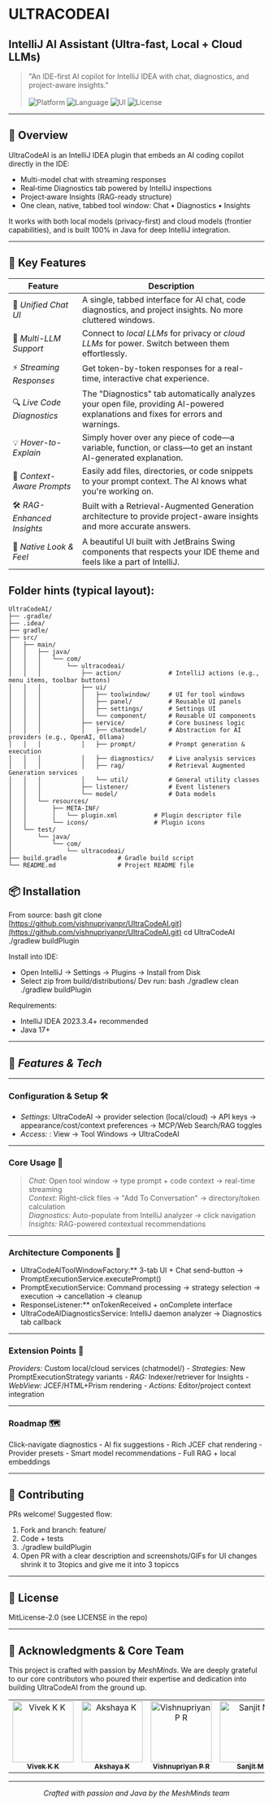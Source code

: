 #  ULTRACODEAI           
## IntelliJ AI Assistant (Ultra-fast, Local + Cloud LLMs)

> "An IDE-first AI copilot for IntelliJ IDEA with chat, diagnostics, and project-aware insights." <br></br>
> ![Platform](https://img.shields.io/badge/Platform-IntelliJ%20IDEA-blue?style=for-the-badge)
> ![Language](https://img.shields.io/badge/Built%20With-Java%2017-red?style=for-the-badge)
> ![UI](https://img.shields.io/badge/UI-Swing%20%7C%20JetBrains%20UI-8A2BE2?style=for-the-badge)
> ![License](https://img.shields.io/badge/License-Apache--2.0-green?style=for-the-badge)

---

## 🚀 Overview

UltraCodeAI is an IntelliJ IDEA plugin that embeds an AI coding copilot directly in the IDE:
- Multi-model chat with streaming responses
- Real‑time Diagnostics tab powered by IntelliJ inspections
- Project‑aware Insights (RAG-ready structure)
- One clean, native, tabbed tool window: Chat • Diagnostics • Insights

It works with both local models (privacy-first) and cloud models (frontier capabilities), and is built 100% in Java for deep IntelliJ integration.

---
## 🌟 Key Features

| Feature                       | Description                                                                                                                              |
| ----------------------------- | -----------------------------------------------------------------------------------------------------------------------------------------|
| 🤖 *Unified Chat UI*        | A single, tabbed interface for AI chat, code diagnostics, and project insights. No more cluttered windows.                               |
| 🔌 *Multi-LLM Support*      | Connect to *local LLMs* for privacy or *cloud LLMs* for power. Switch between them effortlessly.                                     |
| ⚡ *Streaming Responses*    | Get token-by-token responses for a real-time, interactive chat experience.                                                               |
| 🔍 *Live Code Diagnostics*  | The "Diagnostics" tab automatically analyzes your open file, providing AI-powered explanations and fixes for errors and warnings.        |
| 💡 *Hover-to-Explain*       | Simply hover over any piece of code—a variable, function, or class—to get an instant AI-generated explanation.                           |
| 🧠 *Context-Aware Prompts*  | Easily add files, directories, or code snippets to your prompt context. The AI knows what you're working on.                             |
| 🛠 *RAG-Enhanced Insights*  | Built with a Retrieval-Augmented Generation architecture to provide project-aware insights and more accurate answers.                    |
| 🎨 *Native Look & Feel*     | A beautiful UI built with JetBrains Swing components that respects your IDE theme and feels like a part of IntelliJ.                     |

## Folder hints (typical layout):

```
UltraCodeAI/
├── .gradle/                  
├── .idea/                    
├── gradle/                   
├── src/
│   ├── main/
│   │   ├── java/
│   │   │   └── com/
│   │   │       └── ultracodeai/
│   │   │           ├── action/             # IntelliJ actions (e.g., menu items, toolbar buttons)
│   │   │           ├── ui/
│   │   │           │   ├── toolwindow/     # UI for tool windows
│   │   │           │   ├── panel/          # Reusable UI panels
│   │   │           │   ├── settings/       # Settings UI
│   │   │           │   └── component/      # Reusable UI components
│   │   │           ├── service/            # Core business logic
│   │   │           │   ├── chatmodel/      # Abstraction for AI providers (e.g., OpenAI, Ollama)
│   │   │           │   ├── prompt/         # Prompt generation & execution
│   │   │           │   ├── diagnostics/    # Live analysis services
│   │   │           │   ├── rag/            # Retrieval Augmented Generation services
│   │   │           │   └── util/           # General utility classes
│   │   │           ├── listener/           # Event listeners
│   │   │           └── model/              # Data models
│   │   └── resources/
│   │       ├── META-INF/
│   │       │   └── plugin.xml          # Plugin descriptor file
│   │       └── icons/                  # Plugin icons
│   └── test/
│       └── java/
│           └── com/
│               └── ultracodeai/
├── build.gradle              # Gradle build script
└── README.md                 # Project README file
```
## 📦 Installation
From source:
bash
  git clone [https://github.com/vishnupriyanpr/UltraCodeAI.git](https://github.com/vishnupriyanpr/UltraCodeAI.git)
  cd UltraCodeAI
  ./gradlew buildPlugin

Install into IDE:
- Open IntelliJ → Settings → Plugins → Install from Disk
- Select zip from build/distributions/
Dev run:
bash
  ./gradlew clean
  ./gradlew buildPlugin

Requirements:
- IntelliJ IDEA 2023.3.4+ recommended
- Java 17+
---
## 🚀 *Features & Tech*
---
### Configuration & Setup 🛠

- *Settings*: UltraCodeAI → provider selection (local/cloud) → API keys → appearance/cost/context preferences → MCP/Web Search/RAG toggles  
- *Access:* : View → Tool Windows → UltraCodeAI
---
### Core Usage 🎯
>*Chat:* Open tool window → type prompt + code context → real-time streaming  
>*Context:* Right-click files → "Add To Conversation" → directory/token calculation  
>*Diagnostics:* Auto-populate from IntelliJ analyzer → click navigation  
>*Insights:* RAG-powered contextual recommendations

---
### Architecture Components 🏢
- UltraCodeAIToolWindowFactory:** 3-tab UI + Chat send-button → PromptExecutionService.executePrompt()
- PromptExecutionService: Command processing → strategy selection → execution → cancellation → cleanup
- ResponseListener:** onTokenReceived + onComplete interface
- UltraCodeAIDiagnosticsService: IntelliJ daemon analyzer → Diagnostics tab callback
---
### Extension Points 🔗
*Providers:* Custom local/cloud services (chatmodel/) -  *Strategies:* New PromptExecutionStrategy variants -  *RAG:* Indexer/retriever for Insights -  *WebView:* JCEF/HTML+Prism rendering -  *Actions:* Editor/project context integration

---
### Roadmap 🗺

  Click-navigate diagnostics -  AI fix suggestions -  Rich JCEF chat rendering -  Provider presets -  Smart model recommendations -  Full RAG + local embeddings

---

## 🤝 Contributing
PRs welcome! Suggested flow:
1) Fork and branch: feature/<name>
2) Code + tests
3) ./gradlew buildPlugin
4) Open PR with a clear description and screenshots/GIFs for UI changes
shrink it to 3topics and give me it into 3 topiccs
---

## 📜 License

MitLicense-2.0 (see LICENSE in the repo) 

---

## 🙌 Acknowledgments & Core Team

This project is crafted with passion by *MeshMinds*. We are deeply grateful to our core contributors who poured their expertise and dedication into building UltraCodeAI from the ground up.

<table align="center">
  <tr>
    <td align="center">
      <a href="https://github.com/Vivek-The-Creator">
        <img src="https://github.com/Vivek-The-Creator.png?size=120" width="120px;" alt="Vivek K K"/>
        <br />
        <sub><b>Vivek K K</b></sub>
      </a>
    </td>
    <td align="center">
      <a href="https://github.com/Akshaya1215">
        <img src="https://github.com/Akshaya1215.png?size=120" width="120px;" alt="Akshaya K"/>
        <br />
        <sub><b>Akshaya K</b></sub>
      </a>
    </td>
    <td align="center">
      <a href="https://github.com/vishnupriyanpr">
        <img src="https://github.com/vishnupriyanpr.png?size=120" width="120px;" alt="Vishnupriyan P R"/>
        <br />
        <sub><b>Vishnupriyan P R</b></sub>
      </a>
    </td>
    <td align="center">
      <a href="https://github.com/Sanjit-123">
        <img src="https://github.com/Sanjit-123.png?size=120" width="120px;" alt="Sanjit M"/>
        <br />
        <sub><b>Sanjit M</b></sub>
      </a>
    </td>

  </tr>
</table>

---
<div align="center">
  <p><i></> Crafted with passion and Java by the MeshMinds team </></i></p>
</div>
